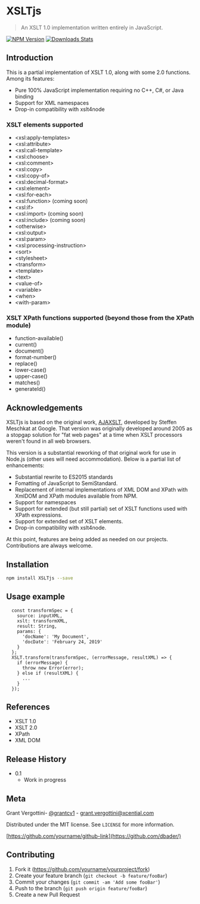 # XSLTjs
> An XSLT 1.0 implementation written entirely in JavaScript.

[![NPM Version][npm-image]][npm-url]
[![Downloads Stats][npm-downloads]][npm-url]

## Introduction

This is a partial implementation of XSLT 1.0, along with some 2.0 functions.
Among its features:

* Pure 100% JavaScript implementation requiring no C++, C#, or Java binding
* Support for XML namespaces
* Drop-in compatibility with xslt4node

### XSLT elements supported

* &lt;xsl:apply-templates&gt;
* &lt;xsl:attribute&gt;
* &lt;xsl:call-template&gt;
* &lt;xsl:choose&gt;
* &lt;xsl:comment&gt;
* &lt;xsl:copy&gt;
* &lt;xsl:copy-of&gt;
* &lt;xsl:decimal-format&gt;
* &lt;xsl:element&gt;
* &lt;xsl:for-each&gt;
* &lt;xsl:function&gt; (coming soon)
* &lt;xsl:if&gt;
* &lt;xsl:import&gt; (coming soon)
* &lt;xsl:include&gt; (coming soon)
* &lt;otherwise&gt;
* &lt;xsl:output&gt;
* &lt;xsl:param&gt;
* &lt;xsl:processing-instruction&gt;
* &lt;sort&gt;
* &lt;stylesheet&gt;
* &lt;transform&gt;
* &lt;template&gt;
* &lt;text&gt;
* &lt;value-of&gt;
* &lt;variable&gt;
* &lt;when&gt;
* &lt;with-param&gt;

### XSLT XPath functions supported (beyond those from the XPath module)

* function-available()
* current()
* document()
* format-number()
* replace()
* lower-case()
* upper-case()
* matches()
* generateId()

## Acknowledgements

XSLTjs is based on the original work, [AJAXSLT](https://github.com/4031651/ajaxslt),
developed by Steffen Meschkat at Google. That version was originally developed around
2005 as a stopgap solution for "fat web pages" at a time when XSLT processors weren't
found in all web browsers.

This version is a substantial reworking of that original work for use
in Node.js (other uses will need accommodation). Below is a partial list
of enhancements:

* Substantial rewrite to ES2015 standards
* Fomatting of JavaScript to SemiStandard.
* Replacement of internal implementations of XML DOM and XPath with
  XmlDOM and XPath modules available from NPM.
* Support for namespaces
* Support for extended (but still partial) set of XSLT functions used
  with XPath expressions.
* Support for extended set of XSLT elements.
* Drop-in compatibility with xslt4node.

At this point, features are being added as needed on our projects.
Contributions are always welcome.

## Installation

```sh
npm install XSLTjs --save
```

## Usage example

```
  const transformSpec = {
    source: inputXML,
    xslt: transformXML,
    result: String,
    params: {
      'docName': 'My Document',
      'docDate': 'February 24, 2019'
    }
  };
  XSLT.transform(transformSpec, (errorMessage, resultXML) => {
    if (errorMessage) {
      throw new Error(error);
    } else if (resultXML) {
      ...
    }
  });
```
## References

* XSLT 1.0
* XSLT 2.0
* XPath
* XML DOM

## Release History

* 0.1
    * Work in progress

## Meta

Grant Vergottini- [@grantcv1](https://twitter.com/grantcv1) - grant.vergottini@xcential.com

Distributed under the MIT license. See ``LICENSE`` for more information.

[https://github.com/yourname/github-link](https://github.com/dbader/)

## Contributing

1. Fork it (<https://github.com/yourname/yourproject/fork>)
2. Create your feature branch (`git checkout -b feature/fooBar`)
3. Commit your changes (`git commit -am 'Add some fooBar'`)
4. Push to the branch (`git push origin feature/fooBar`)
5. Create a new Pull Request

<!-- Markdown link & img dfn's -->
[npm-image]: https://img.shields.io/npm/v/datadog-metrics.svg?style=flat-square
[npm-url]: https://npmjs.org/package/datadog-metrics
[npm-downloads]: https://img.shields.io/npm/dm/datadog-metrics.svg?style=flat-square
[travis-image]: https://img.shields.io/travis/dbader/node-datadog-metrics/master.svg?style=flat-square
[travis-url]: https://travis-ci.org/dbader/node-datadog-metrics
[wiki]: https://github.com/yourname/yourproject/wiki